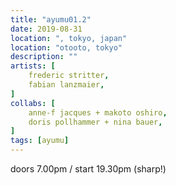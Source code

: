 ```yaml
---
title: "ayumu01.2"
date: 2019-08-31
location: ", tokyo, japan"
location: "otooto, tokyo"
description: ""
artists: [
    frederic stritter,
    fabian lanzmaier,
]
collabs: [
    anne-f jacques + makoto oshiro,
    doris pollhammer + nina bauer,
]
tags: [ayumu]
---
```

doors 7.00pm / start 19.30pm (sharp!)
